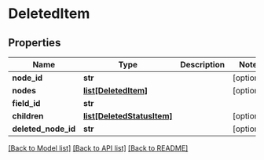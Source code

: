 # DeletedItem

## Properties
Name | Type | Description | Notes
------------ | ------------- | ------------- | -------------
**node_id** | **str** |  | [optional] 
**nodes** | [**list[DeletedItem]**](DeletedItem.md) |  | [optional] 
**field_id** | **str** |  | 
**children** | [**list[DeletedStatusItem]**](DeletedStatusItem.md) |  | [optional] 
**deleted_node_id** | **str** |  | [optional] 

[[Back to Model list]](../README.md#documentation-for-models) [[Back to API list]](../README.md#documentation-for-api-endpoints) [[Back to README]](../README.md)


